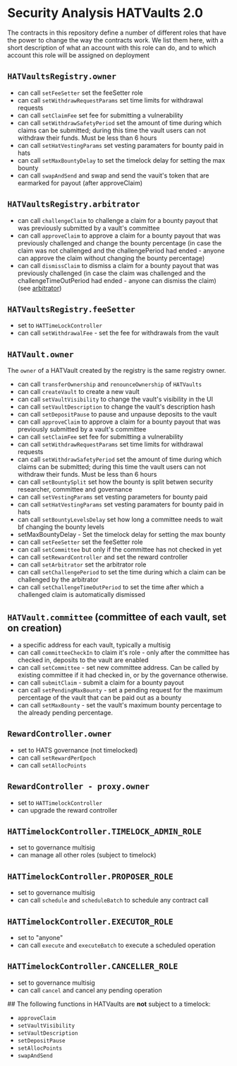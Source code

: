 # Security Analysis HATVaults 2.0


The contracts in this repository define a number of different roles that have the power to change the way the contracts work. We list them here, with a short description of what an account with this role can do, and to which account this role will be assigned on deployment

## `HATVaultsRegistry.owner`

- can call `setFeeSetter` set the feeSetter role
- can call `setWithdrawRequestParams` set time limits for withdrawal requests
- can call `setClaimFee` set fee for submitting a vulnerability
- can call `setWithdrawSafetyPeriod` set the amount of time during which claims can be submitted; during this time the vault users can not withdraw their funds. Must be less than 6 hours
- can call `setHatVestingParams` set vesting paramaters for bounty paid in hats
- can call `setMaxBountyDelay` to set the timelock delay for setting the max bounty
- can call `swapAndSend` and swap and send the vauit's token that are earmarked for payout (after approveClaim)

## `HATVaultsRegistry.arbitrator`

- can call `challengeClaim` to challenge a claim for a bounty payout that was previously submitted by a vault's committee
- can call `approveClaim` to approve a claim for a bounty payout that was previously challenged and change the bounty percentage (in case the claim was not challenged and the challengePeriod had ended - anyone can approve the claim without changing the bounty percentage)
- can call `dismissClaim` to dismiss a claim for a bounty payout that was previously challenged (in case the claim was challenged and the challengeTimeOutPeriod had ended - anyone can dismiss the claim)
(see [arbitrator](./arbitrator.md))

## `HATVaultsRegistry.feeSetter`

- set to `HATTimeLockController`
- can call `setWithdrawalFee` - set the fee for withdrawals from the vault

## `HATVault.owner`

The `owner` of a HATVault created by the registry is the same registry owner.

- can call `transferOwnership` and `renounceOwnership` of `HATVaults`
- can call `createVault` to create a new vault
- can call `setVaultVisibility` to change the vault's visibility in the UI
- can call `setVaultDescription` to change the vault's description hash
- can call `setDepositPause` to pause and unpause deposits to the vault
- can call `approveClaim` to approve a claim for a bounty payout that was previously submitted by a vault's committee
- can call `setClaimFee` set fee for submitting a vulnerability
- can call `setWithdrawRequestParams` set time limits for withdrawal requests
- can call `setWithdrawSafetyPeriod` set the amount of time during which claims can be submitted; during this time the vault users can not withdraw their funds. Must be less than 6 hours
- can call `setBountySplit` set how the bounty is split betwen security researcher, committee and governance
- can call `setVestingParams` set vesting parameters for bounty paid
- can call `setHatVestingParams` set vesting paramaters for bounty paid in hats
- can call `setBountyLevelsDelay` set how long a committee needs to wait bf changing the bounty levels
- setMaxBountyDelay - Set the timelock delay for setting the max bounty
- can call `setFeeSetter` set the feeSetter role
- can call `setCommittee` but only if the committee has not checked in yet
- can call `setRewardController`  and set the reward controller
- can call `setArbitrator` set the arbitrator role
- can call `setChallengePeriod` to set the time during which a claim can be challenged by the arbitrator
- can call `setChallengeTimeOutPeriod` to set the time after which a challenged claim is automatically dismissed

## `HATVault.committee` (committee of each vault, set on creation)

- a specific address for each vault, typically a multisig
- can call `committeeCheckIn` to claim it's role - only after the committee has checked in, deposits to the vault are enabled
- can call `setCommittee` - set new committee address. Can be called by existing committee if it had checked in, or by the governance otherwise.
- can call `submitClaim` - submit a claim for a bounty payout
- can call `setPendingMaxBounty` - set a pending request for the maximum percentage of the vault that can be paid out as a bounty
- can call `setMaxBounty` - set the vault's maximum bounty percentage to the already pending percentage.

## `RewardController.owner`

- set to HATS governance (not timelocked)
- can call `setRewardPerEpoch`
- can call `setAllocPoints`

## `RewardController - proxy.owner`

- set to `HATTimelockController`
- can upgrade the reward controller

## `HATTimelockController.TIMELOCK_ADMIN_ROLE`

- set to governance multisig
- can manage all other roles (subject to timelock)

## `HATTimelockController.PROPOSER_ROLE`

- set to governance multisig
- can call `schedule` and `scheduleBatch` to schedule any contract call

## `HATTimelockController.EXECUTOR_ROLE`

- set to "anyone"
- can call `execute` and `executeBatch` to execute a scheduled operation

## `HATTimelockController.CANCELLER_ROLE`

- set to governance multisig
- can call `cancel` and cancel any pending operation


## The following functions in HATVaults are **not** subject to a timelock:
  - `approveClaim`
  - `setVaultVisibility`
  - `setVaultDescription`
  - `setDepositPause`
  - `setAllocPoints`
  - `swapAndSend`
